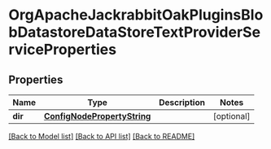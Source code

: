 # OrgApacheJackrabbitOakPluginsBlobDatastoreDataStoreTextProviderServiceProperties

## Properties
Name | Type | Description | Notes
------------ | ------------- | ------------- | -------------
**dir** | [**ConfigNodePropertyString**](ConfigNodePropertyString.md) |  | [optional] 

[[Back to Model list]](../README.md#documentation-for-models) [[Back to API list]](../README.md#documentation-for-api-endpoints) [[Back to README]](../README.md)


